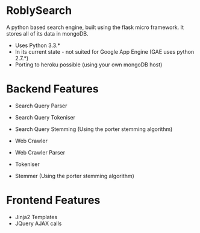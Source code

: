 RoblySearch
===========

A python based search engine, built using the flask micro framework. It stores all of its data in mongoDB.


- Uses Python 3.3.*
- In its current state - not suited for Google App Engine (GAE uses python 2.7.*)
- Porting to heroku possible (using your own mongoDB host)


Backend Features
================
- Search Query Parser
- Search Query Tokeniser
- Search Query Stemming (Using the porter stemming algorithm)

- Web Crawler
- Web Crawler Parser
- Tokeniser
- Stemmer (Using the porter stemming algorithm)

Frontend Features
=================
- Jinja2 Templates
- JQuery AJAX calls
